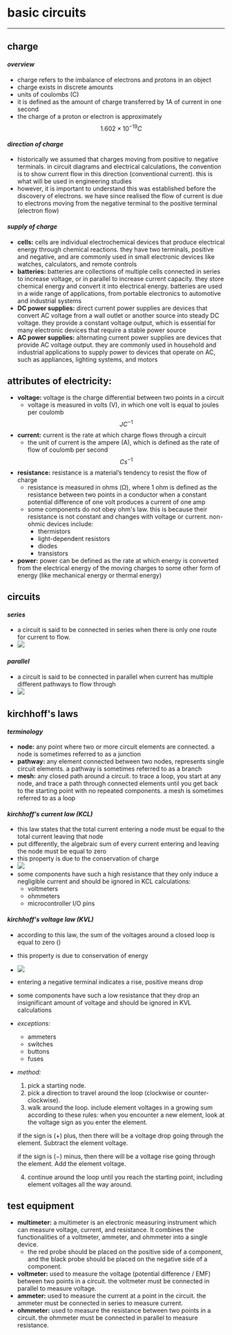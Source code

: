 # basic circuits

***

## charge

#### _overview_

* charge refers to the imbalance of electrons and protons in an object
* charge exists in discrete amounts
* units of coulombs (C)
* it is defined as the amount of charge transferred by 1A of current in one second
* the charge of a proton or electron is approximately $$1.602 \times 10^{−19} C$$

#### _direction of charge_

* historically we assumed that charges moving from positive to negative terminals. in circuit diagrams and electrical calculations, the convention is to show current flow in this direction (conventional current). this is what will be used in engineering studies
* however, it is important to understand this was established before the discovery of electrons. we have since realised the flow of current is due to electrons moving from the negative terminal to the positive terminal (electron flow)

#### _supply of charge_

* **cells:** cells are individual electrochemical devices that produce electrical energy through chemical reactions. they have two terminals, positive and negative, and are commonly used in small electronic devices like watches, calculators, and remote controls
* **batteries:** batteries are collections of multiple cells connected in series to increase voltage, or in parallel to increase current capacity. they store chemical energy and convert it into electrical energy. batteries are used in a wide range of applications, from portable electronics to automotive and industrial systems
* **DC power supplies:** direct current power supplies are devices that convert AC voltage from a wall outlet or another source into steady DC voltage. they provide a constant voltage output, which is essential for many electronic devices that require a stable power source
* **AC power supplies:** alternating current power supplies are devices that provide AC voltage output. they are commonly used in household and industrial applications to supply power to devices that operate on AC, such as appliances, lighting systems, and motors

## attributes of electricity:

* **voltage:** voltage is the charge differential between two points in a circuit
  * voltage is measured in volts (V), in which one volt is equal to joules per coulomb $$JC^{-1}$$
* **current:** current is the rate at which charge flows through a circuit
  * the unit of current is the ampere (A), which is defined as the rate of flow of coulomb per second $$Cs^{-1}$$
* **resistance:** resistance is a material’s tendency to resist the flow of charge
  * resistance is measured in ohms (Ω), where 1 ohm is defined as the resistance between two points in a conductor when a constant potential difference of one volt produces a current of one amp
  * some components do not obey ohm's law. this is because their resistance is not constant and changes with voltage or current. non-ohmic devices include:
    * thermistors
    * light-dependent resistors
    * diodes
    * transistors
* **power:** power can be defined as the rate at which energy is converted from the electrical energy of the moving charges to some other form of energy (like mechanical energy or thermal energy)



## circuits

#### _series_

* a circuit is said to be connected in series when there is only one route for current to flow.
* ![](../images/image_1.119b6b6c.png)

#### _parallel_

* a circuit is said to be connected in parallel when current has multiple different pathways to flow through
* ![](../images/image_2.b5df0c85.png)



## kirchhoff's laws

#### _terminology_

* **node:** any point where two or more circuit elements are connected. a node is sometimes referred to as a junction
* **pathway:** any element connected between two nodes, represents single circuit elements. a pathway is sometimes referred to as a branch
* **mesh:** any closed path around a circuit. to trace a loop, you start at any node, and trace a path through connected elements until you get back to the starting point with no repeated components. a mesh is sometimes referred to as a loop

#### _kirchhoff's current law (KCL)_

* this law states that the total current entering a node must be equal to the total current leaving that node
* put differently, the algebraic sum of every current entering and leaving the node must be equal to zero
* this property is due to the conservation of charge
* ![](../images/image_3.3ff79097.png)
* some components have such a high resistance that they only induce a negligible current and should be ignored in KCL calculations:
  * voltmeters
  * ohmmeters
  * microcontroller I/O pins

#### _kirchhoff's voltage law (KVL)_

* according to this law, the sum of the voltages around a closed loop is equal to zero ()
* this property is due to conservation of energy
* ![](../images/image_4.121f3de0.png)
* entering a negative terminal indicates a rise, positive means drop
* some components have such a low resistance that they drop an insignificant amount of voltage and should be ignored in KVL calculations
* _exceptions:_
  * ammeters
  * switches
  * buttons
  * fuses
*   _method:_

    1. pick a starting node.
    2. pick a direction to travel around the loop (clockwise or counter-clockwise).
    3. walk around the loop. include element voltages in a growing sum according to these rules: when you encounter a new element, look at the voltage sign as you enter the element.

    if the sign is (+) plus, then there will be a voltage drop going through the element. Subtract the element voltage.

    if the sign is (−) minus, then there will be a voltage rise going through the element. Add the element voltage.

    4. continue around the loop until you reach the starting point, including element voltages all the way around.



## test equipment

* **multimeter:** a multimeter is an electronic measuring instrument which can measure voltage, current, and resistance. It combines the functionalities of a voltmeter, ammeter, and ohmmeter into a single device.
  * the red probe should be placed on the positive side of a component, and the black probe should be placed on the negative side of a component.
* **voltmeter:** used to measure the voltage (potential difference / EMF) between two points in a circuit. the voltmeter must be connected in parallel to measure voltage.
* **ammeter:** used to measure the current at a point in the circuit. the ammeter must be connected in series to measure current.
* **ohmmeter:** used to measure the resistance between two points in a circuit. the ohmmeter must be connected in parallel to measure resistance.
